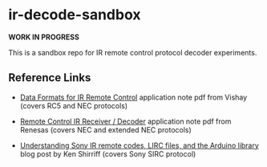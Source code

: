 # ir-decode-sandbox

**WORK IN PROGRESS**

This is a sandbox repo for IR remote control protocol decoder experiments.


## Reference Links

- [Data Formats for IR Remote Control](https://www.vishay.com/docs/80071/dataform.pdf)
   application note pdf from Vishay (covers RC5 and NEC protocols)

- [Remote Control IR Receiver / Decoder](https://www.renesas.com/ja/document/apn/1184-remote-control-ir-receiver-decoder)
   application note pdf from Renesas (covers NEC and extended NEC protocols)

- [Understanding Sony IR remote codes, LIRC files, and the Arduino library](https://www.righto.com/2010/03/understanding-sony-ir-remote-codes-lirc.html)
   blog post by Ken Shirriff (covers Sony SIRC protocol)
